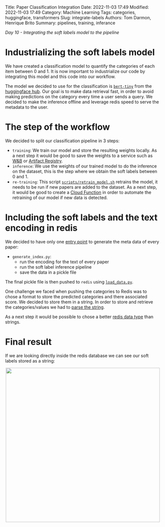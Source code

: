 Title: Paper Classification Integration
Date: 2022-11-03 17:49
Modified: 2022-11-03 17:49
Category: Machine Learning
Tags: categories, huggingface, transformers
Slug: integrate-labels
Authors: Tom Darmon, Henrique Brito
Summary: pipelines, training, inferance

_Day 10 - Integrating the soft labels model to the pipeline_

# Industrializing the soft labels model

We have created a classification model to quantify the categories of each item between 0 and 1. It is now important to industrialize our code by integrating this model and this code into our workflow.

The model we decided to use for the classification is [`bert-tiny`](https://huggingface.co/prajjwal1/bert-tiny) from the [huggingface hub](https://huggingface.co/models). Our goal is to make data retrieval fast, in order to avoid making predictions on the category every time a user sends a query. We decided to make the inference offline and leverage redis speed to serve the metadata to the user.

# The step of the workflow

 We decided to split our classification pipeline in 3 steps:

- `training`: We train our model and store the resulting weights locally. As a next step it would be good to save the weights to a service such as [W&B](https://wandb.ai/site?utm_source=google&utm_medium=cpc&utm_campaign=Conversions%3A+Marketing+Site+-+Non-Branded+-+Dynamic+Search&utm_content=Baseline+-+1st+Ad&gclid=CjwKCAiA9qKbBhAzEiwAS4yeDfKlvTSoj2at5CSOCEidthehh-Bv85cS5XDQnLTi98v38YCOdhEFTBoCEc0QAvD_BwE) or [Artifact Registry](https://cloud.google.com/artifact-registry).
- `inference`: We use the weights of our trained model to do the inference on the dataset, this is the step where we obtain the soft labels between 0 and 1.
- `re-training`: This script [`scripts/retrain_model.sh`](https://github.com/artefactory/redis-team-THM/blob/main/scripts/retrain_model.sh)  retrains the model, it needs to be run if new papers are added to the dataset. As a next step, it would be good to create a [Cloud Function](https://cloud.google.com/functions) in order to automate the retraining of our model if new data is detected.


# Including the soft labels and the text encoding in redis

We decided to have only one [entry point](https://github.com/artefactory/redis-team-THM/blob/main/scripts/generate_index.py) to generate the meta data of every paper:

- `generate_index.py`:
    - run the encoding for the text of every paper
    - run the soft label inference pipeline
    - save the data in a pickle file

The final pickle file is then pushed to `redis` using [`load_data.py`](https://github.com/artefactory/redis-team-THM/blob/main/scripts/load_data.py).

One challenge we faced when pushing the categories to Redis was to chose a format to store the predicted categories and there associated score. We decided to store them in a string. In order to store and retrieve the categories/values we had to [parse the string](scripts/helpers/category_parser.py).

As a next step it would be possible to chose a better [redis data type](https://redis.io/docs/data-types/tutorial/) than strings.

# Final result

If we are looking directly inside the redis database we can see our soft labels stored as a string:

<div align="center">
    <img src="{static}/images/soft_labels_redis.png" width=500>
</div>
